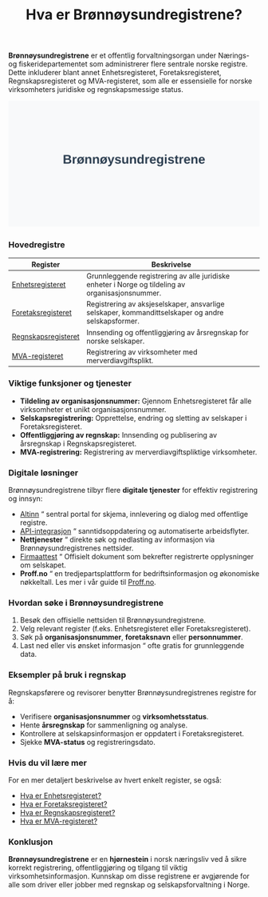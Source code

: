 ﻿---
title: "Hva er Brønnøysundregistrene?"
seoTitle: "Brønnøysundregistrene | Enhetsregisteret, Foretaksregisteret m.m."
description: "Brønnøysundregistrene er statens registerforvaltning som drifter blant annet Enhetsregisteret, Foretaksregisteret, Regnskapsregisteret og MVA-registeret. Denne guiden forklarer hva de gjør, hvilke tjenester som finnes og hvordan du bruker dem i regnskapsarbeid."
summary: "Oversikt over Brønnøysundregistrene, de viktigste registrene og hvordan de brukes i regnskap."
---

**Brønnøysundregistrene** er et offentlig forvaltningsorgan under Nærings- og fiskeridepartementet som administrerer flere sentrale norske registre. Dette inkluderer blant annet Enhetsregisteret, Foretaksregisteret, Regnskapsregisteret og MVA-registeret, som alle er essensielle for norske virksomheters juridiske og regnskapsmessige status.

![Illustrasjon av Brønnøysundregistrene](bronnoysundregistrene-image.svg)

### Hovedregistre

| **Register** | **Beskrivelse** |
|--------------|-----------------|
| [Enhetsregisteret](/blogs/regnskap/hva-er-enhetsregisteret "Hva er Enhetsregisteret?") | Grunnleggende registrering av alle juridiske enheter i Norge og tildeling av organisasjonsnummer. |
| [Foretaksregisteret](/blogs/regnskap/ansvarlig-selskap "Hva er Ansvarlig Selskap?") | Registrering av aksjeselskaper, ansvarlige selskaper, kommandittselskaper og andre selskapsformer. |
| [Regnskapsregisteret](/blogs/regnskap/hva-er-regnskapsregisteret "Hva er Regnskapsregisteret? Komplett Guide til Regnskapsregisteret i Norge") | Innsending og offentliggjøring av årsregnskap for norske selskaper. |
| [MVA-registeret](/blogs/regnskap/hva-er-mva-registeret "Hva er MVA-registeret?") | Registrering av virksomheter med merverdiavgiftsplikt. |

### Viktige funksjoner og tjenester

* **Tildeling av organisasjonsnummer:** Gjennom Enhetsregisteret får alle virksomheter et unikt organisasjonsnummer.
* **Selskapsregistrering:** Opprettelse, endring og sletting av selskaper i Foretaksregisteret.
* **Offentliggjøring av regnskap:** Innsending og publisering av årsregnskap i Regnskapsregisteret.
* **MVA-registrering:** Registrering av merverdiavgiftspliktige virksomheter.

### Digitale løsninger

Brønnøysundregistrene tilbyr flere **digitale tjenester** for effektiv registrering og innsyn:

* [Altinn](/blogs/regnskap/hva-er-altinn "Hva er Altinn? En Guide til Offentlige Tjenester") “ sentral portal for skjema, innlevering og dialog med offentlige registre.
* [API-integrasjon](/blogs/regnskap/api-integrasjon-automatisering-regnskap "API-integrasjon og automatisering av regnskap") “ sanntidsoppdatering og automatiserte arbeidsflyter.
* **Nettjenester** “ direkte søk og nedlasting av informasjon via Brønnøysundregistrenes nettsider.
* [Firmaattest](/blogs/regnskap/firmaattest "Firmaattest") “ Offisielt dokument som bekrefter registrerte opplysninger om selskapet.
* **Proff.no** “ en tredjepartsplattform for bedriftsinformasjon og økonomiske nøkkeltall. Les mer i vår guide til [Proff.no](/blogs/regnskap/proff-no "Proff.no - Oversikt og Brukerveiledning").

### Hvordan søke i Brønnøysundregistrene

1. Besøk den offisielle nettsiden til Brønnøysundregistrene.
2. Velg relevant register (f.eks. Enhetsregisteret eller Foretaksregisteret).
3. Søk på **organisasjonsnummer**, **foretaksnavn** eller **personnummer**.
4. Last ned eller vis ønsket informasjon “ ofte gratis for grunnleggende data.

### Eksempler på bruk i regnskap

Regnskapsførere og revisorer benytter Brønnøysundregistrenes registre for å:

* Verifisere **organisasjonsnummer** og **virksomhetsstatus**.
* Hente **årsregnskap** for sammenligning og analyse.
* Kontrollere at selskapsinformasjon er oppdatert i Foretaksregisteret.
* Sjekke **MVA-status** og registreringsdato.

### Hvis du vil lære mer

For en mer detaljert beskrivelse av hvert enkelt register, se også:

* [Hva er Enhetsregisteret?](/blogs/regnskap/hva-er-enhetsregisteret "Hva er Enhetsregisteret?")
* [Hva er Foretaksregisteret?](/blogs/regnskap/ansvarlig-selskap "Hva er Ansvarlig Selskap?")
* [Hva er Regnskapsregisteret?](/blogs/regnskap/hva-er-regnskap "Hva er Regnskap?")
* [Hva er MVA-registeret?](/blogs/regnskap/hva-er-mva-registeret "Hva er MVA-registeret?")

### Konklusjon

**Brønnøysundregistrene** er en **hjørnestein** i norsk næringsliv ved å sikre korrekt registrering, offentliggjøring og tilgang til viktig virksomhetsinformasjon. Kunnskap om disse registrene er avgjørende for alle som driver eller jobber med regnskap og selskapsforvaltning i Norge.











